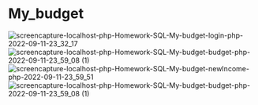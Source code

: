 # My_budget

![screencapture-localhost-php-Homework-SQL-My-budget-login-php-2022-09-11-23_32_17](https://user-images.githubusercontent.com/98602810/189548876-0c0bf903-1217-4cd0-9f23-c8452a7b5ee2.png)
![screencapture-localhost-php-Homework-SQL-My-budget-budget-php-2022-09-11-23_59_08 (1)](https://user-images.githubusercontent.com/98602810/189548891-186c8335-6b3f-40df-a29c-688ac3760767.png)
![screencapture-localhost-php-Homework-SQL-My-budget-newIncome-php-2022-09-11-23_59_51](https://user-images.githubusercontent.com/98602810/189548902-be1b1c75-1ca4-45ce-9f3b-0e62cc9593e5.png)
![screencapture-localhost-php-Homework-SQL-My-budget-budget-php-2022-09-11-23_59_08 (1)](https://user-images.githubusercontent.com/98602810/189548905-548e25ed-5b54-4b42-98e0-5870787d8f82.png)
